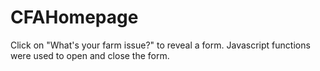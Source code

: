# CFAHomepage
Click on "What's your farm issue?" to reveal a form.
Javascript functions were used to open and close the form.

